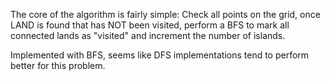 The core of the algorithm is fairly simple: Check all points on the grid, once LAND is found that has NOT been visited, perform a BFS to mark all connected lands as "visited" and increment the number of islands.

Implemented with BFS, seems like DFS implementations tend to perform better for this problem. 
